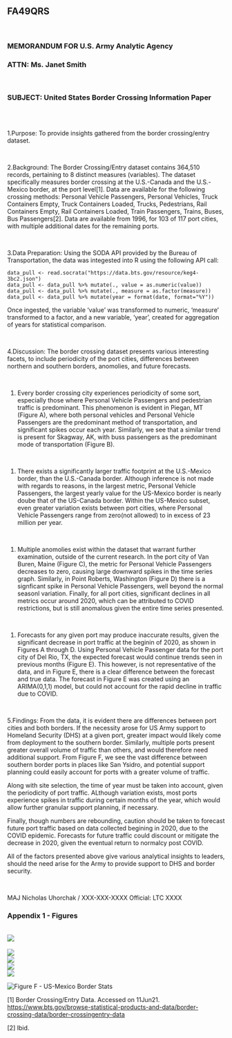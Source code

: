 FA49QRS
-------

<br>

### MEMORANDUM FOR U.S. Army Analytic Agency

### ATTN: Ms. Janet Smith

<br>

### SUBJECT: United States Border Crossing Information Paper

<br>

<br>

1.Purpose: To provide insights gathered from the border crossing/entry
dataset.

<br>

2.Background: The Border Crossing/Entry dataset contains 364,510
records, pertaining to 8 distinct measures (variables). The dataset
specifically measures border crossing at the U.S.-Canada and the
U.S.-Mexico border, at the port level[1]. Data are available for the
following crossing methods: Personal Vehicle Passengers, Personal
Vehicles, Truck Containers Empty, Truck Containers Loaded, Trucks,
Pedestrians, Rail Containers Empty, Rail Containers Loaded, Train
Passengers, Trains, Buses, Bus Passengers[2]. Data are available from
1996, for 103 of 117 port cities, with multiple additional dates for the
remaining ports.

<br>

3.Data Preparation: Using the SODA API provided by the Bureau of
Transportation, the data was integested into R using the following API
call:

    data_pull <- read.socrata("https://data.bts.gov/resource/keg4-3bc2.json")
    data_pull <- data_pull %>% mutate(., value = as.numeric(value))
    data_pull <- data_pull %>% mutate(., measure = as.factor(measure))
    data_pull <- data_pull %>% mutate(year = format(date, format="%Y"))

Once ingested, the variable ‘value’ was transformed to numeric,
‘measure’ transformed to a factor, and a new variable, ‘year’, created
for aggregation of years for statistical comparison.

<br>

4.Discussion: The border crossing dataset presents various interesting
facets, to include periodicity of the port cities, differences between
northern and southern borders, anomolies, and future forecasts.

<br>

1.  Every border crossing city experiences periodicity of some sort,
    especially those where Personal Vehicle Passengers and pedestrian
    traffic is predominant. This phenomenon is evident in Piegan, MT
    (Figure A), where both personal vehicles and Personal Vehicle
    Passengers are the predominant method of transportation, and
    significant spikes occur each year. Similarly, we see that a similar
    trend is present for Skagway, AK, with buss passengers as the
    predominant mode of transportation (Figure B).

<br>

1.  There exists a significantly larger traffic footprint at the
    U.S.-Mexico border, than the U.S.-Canada border. Although inference
    is not made with regards to reasons, in the largest metric, Personal
    Vehicle Passengers, the largest yearly value for the US-Mexico
    border is nearly doube that of the US-Canada border. Within the
    US-Mexico subset, even greater variation exists between port cities,
    where Personal Vehicle Passengers range from zero(not allowed) to in
    excess of 23 million per year.

<br>

1.  Multiple anomolies exist within the dataset that warrant further
    examination, outside of the current research. In the port city of
    Van Buren, Maine (Figure C), the metric for Personal Vehicle
    Passengers decreases to zero, causing large downward spikes in the
    time series graph. Similarly, in Point Roberts, Washington
    (Figure D) there is a signficant spike in Personal Vehicle
    Passengers, well beyond the normal seasonl variation. Finally, for
    all port cities, significant declines in all metrics occur around
    2020, which can be attributed to COVID restrictions, but is still
    anomalous given the entire time series presented.

<br>

1.  Forecasts for any given port may produce inaccurate results, given
    the significant decrease in port traffic at the beginin of 2020, as
    shown in Figures A through D. Using Personal Vehicle Passenger data
    for the port city of Del Rio, TX, the expected forecast would
    continue trends seen in previous months (Figure E). This however, is
    not representative of the data, and in Figure E, there is a clear
    difference between the forecast and true data. The forecast in
    Figure E was created using an ARIMA(0,1,1) model, but could not
    account for the rapid decline in traffic due to COVID.

<br>

5.Findings: From the data, it is evident there are differences between
port cities and both borders. If the necessity arose for US Army support
to Homeland Security (DHS) at a given port, greater impact would likely
come from deployment to the southern border. Similarly, multiple ports
present greater overall volume of traffic than others, and would
therefore need additional support. From Figure F, we see the vast
difference between southern border ports in places like San Ysidro, and
potential support planning could easily account for ports with a greater
volume of traffic.

Along with site selection, the time of year must be taken into account,
given the periodicity of port traffic. ALthough variation exists, most
ports experience spikes in traffic during certain months of the year,
which would allow further granular support planning, if necessary.

Finally, though numbers are rebounding, caution should be taken to
forecast future port traffic based on data collected begining in 2020,
due to the COVID epidemic. Forecasts for future traffic could discount
or mitigate the decrease in 2020, given the eventual return to normalcy
post COVID.

All of the factors presented above give various analytical insights to
leaders, should the need arise for the Army to provide support to DHS
and border security.

<br>

MAJ Nicholas Uhorchak / XXX-XXX-XXXX Official: LTC XXXX

### Appendix 1 - Figures

<br>

<img src="_bookdown_files/readme_files/figure-markdown_strict/Piegan-1.png" style="display: block; margin: auto;" />

<br>

<img src="_bookdown_files/readme_files/figure-markdown_strict/Skagway-1.png" style="display: block; margin: auto;" />

<img src="_bookdown_files/readme_files/figure-markdown_strict/Van Buren-1.png" style="display: block; margin: auto;" />

<img src="readme_files/figure-markdown_strict/Point Roberts-1.png" style="display: block; margin: auto;" />

<img src="_bookdown_files/readme_files/figure-markdown_strict/ARIMA-1.png" style="display: block; margin: auto;" />

![Figure F - US-Mexico Border Stats](./plots/Mexico_stats.png)

<!--chapter:end:Uhorchak_Data_analysis_info_paper.Rmd-->

[1] Border Crossing/Entry Data. Accessed on 11Jun21.
<a href="https://www.bts.gov/browse-statistical-products-and-data/border-crossing-data/border-crossingentry-data" class="uri">https://www.bts.gov/browse-statistical-products-and-data/border-crossing-data/border-crossingentry-data</a>

[2] Ibid.
